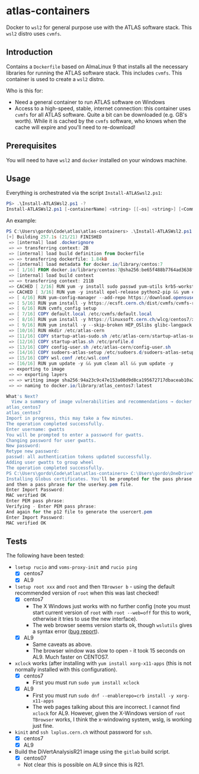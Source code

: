 # atlas-containers

Docker to `wsl2` for general purpose use with the ATLAS software stack. This `wsl2` distro uses `cvmfs`.

## Introduction

Contains a `Dockerfile` based on AlmaLinux 9 that installs all the necessary libraries for running the ATLAS software stack. This includes `cvmfs`. This container is used to create a `wsl2` distro.

Who is this for:

* Need a general container to run ATLAS software on Windows
* Access to a high-speed, stable, internet connection: this container uses `cvmfs` for all ATLAS software. Quite a bit can be downloaded (e.g. GB's worth). While it is cached by the `cvmfs` software, who knows when the cache will expire and you'll need to re-download!

## Prerequisites

You will need to have `wsl2` and `docker` installed on your windows machine.

## Usage

Everything is orchestrated via the script `Install-ATLASwsl2.ps1`:

```Powershell
PS> .\Install-ATLASWsl2.ps1 -?    
Install-ATLASWsl2.ps1 [-containerName] <string> [[-os] <string>] [<CommonParameters>]
```

An example:

```Powershell
PS C:\Users\gordo\Code\atlas\atlas-containers> .\Install-ATLASWsl2.ps1 atlas_centos7 centos7
[+] Building 257.1s (21/21) FINISHED                                                                                                       docker:default
 => [internal] load .dockerignore                                                                                                                    0.0s
 => => transferring context: 2B                                                                                                                      0.0s 
 => [internal] load build definition from Dockerfile                                                                                                 0.1s 
 => => transferring dockerfile: 1.84kB                                                                                                               0.0s 
 => [internal] load metadata for docker.io/library/centos:7                                                                                          0.5s 
 => [ 1/16] FROM docker.io/library/centos:7@sha256:be65f488b7764ad3638f236b7b515b3678369a5124c47b8d32916d6487418ea4                                  0.0s
 => [internal] load build context                                                                                                                    0.0s 
 => => transferring context: 211B                                                                                                                    0.0s 
 => CACHED [ 2/16] RUN yum -y install sudo passwd yum-utils krb5-workstation openssl man-db deltarpm xdg-utils libXft libSM patch cmake make g++ uu  0.0s 
 => CACHED [ 3/16] RUN yum -y install epel-release python2-pip && yum clean all                                                                      0.0s 
 => [ 4/16] RUN yum-config-manager --add-repo https://download.opensuse.org/repositories/home:/wslutilities/RHEL_7/home:wslutilities.repo && yum i  26.8s 
 => [ 5/16] RUN yum install -y https://ecsft.cern.ch/dist/cvmfs/cvmfs-release/cvmfs-release-latest.noarch.rpm && yum install -y cvmfs && yum clean  44.5s
 => [ 6/16] RUN cvmfs_config setup                                                                                                                   0.6s 
 => [ 7/16] COPY default.local /etc/cvmfs/default.local                                                                                              0.0s 
 => [ 8/16] RUN yum install -y https://linuxsoft.cern.ch/wlcg/centos7/x86_64/wlcg-repo-1.0.0-1.el7.noarch.rpm && yum clean all                       3.1s 
 => [ 9/16] RUN yum install -y --skip-broken HEP_OSlibs glibc-langpack && yum clean all                                                            123.4s 
 => [10/16] RUN mkdir /etc/atlas-cern                                                                                                                0.7s 
 => [11/16] COPY startup-atlas-sudo.sh /etc/atlas-cern/startup-atlas-sudo.sh                                                                         0.0s 
 => [12/16] COPY startup-atlas.sh /etc/profile.d                                                                                                     0.0s 
 => [13/16] COPY config-user.sh /etc/atlas-cern/config-user.sh                                                                                       0.0s 
 => [14/16] COPY sudoers-atlas-setup /etc/sudoers.d/sudoers-atlas-setup                                                                              0.0s 
 => [15/16] COPY wsl.conf /etc/wsl.conf                                                                                                              0.0s 
 => [16/16] RUN yum update -y && yum clean all && yum update -y                                                                                     53.0s 
 => exporting to image                                                                                                                               4.1s 
 => => exporting layers                                                                                                                              4.1s 
 => => writing image sha256:94a23c9c47e153a08d9d8ca195672717dbaceab10a2b837e60983c5ef39b45f2                                                         0.0s 
 => => naming to docker.io/library/atlas_centos7:latest                                                                                              0.0s 

What's Next?
  View a summary of image vulnerabilities and recommendations → docker scout quickview
atlas_centos7
atlas_centos7
Import in progress, this may take a few minutes.   
The operation completed successfully.
Enter username: gwatts
You will be prompted to enter a password for gwatts.
Changing password for user gwatts.
New password: 
Retype new password:
passwd: all authentication tokens updated successfully.
Adding user gwatts to group wheel
The operation completed successfully. 
PS C:\Users\gordo\Code\atlas\atlas-containers> C:\Users\gordo\OneDrive\Documents2\WindowsPowerShell\Scripts\atlas-scripts\Copy-LinuxFiles.ps1 atlas_centos7
Installing Globus certificates. You'll be prompted for the pass phrase for your p12 file
and then a pass phrase for the userkey.pem file.
Enter Import Password:
MAC verified OK
Enter PEM pass phrase:
Verifying - Enter PEM pass phrase:
And again for the p12 file to generate the usercert.pem
Enter Import Password:
MAC verified OK
```

## Tests

The following have been tested:

* `lsetup rucio` and `voms-proxy-init` and `rucio ping`
  * [x] centos7
  * [x] AL9
* `lsetup root xxx` and `root` and then `TBrowser b` - using the default recommended version of `root` when this was last checked!
  * [x] centos7
    * The X Windows just works with no further config (note you must start current version of `root` with `root --web=off` for this to work, otherwise it tries to use the new interface).
    * The web browser seems version starts ok, though `wslutils` gives a syntax error ([bug report](https://github.com/wslutilities/wslu/issues/294)).
  * [x] AL9
    * Same caveats as above.
    * The browser window was slow to open - it took 15 seconds on AL9. Much faster on CENTOS7.
* `xclock` works (after installing with `yum install xorg-x11-apps` (this is not normally installed with this configuration).
  * [x] centos7
    * First you must run `sudo yum install xclock`
  * [x] AL9
    * First you must run `sudo dnf --enablerepo=crb install -y xorg-x11-apps`
    * The web pages talking about this are incorrect. I cannot find `xclock` for AL9. However, given the X-Windows version of `root` `TBrowser` works, I think the x-windowing system, wslg, is working just fine.
* `kinit` and `ssh lxplus.cern.ch` without password for `ssh`.
  * [x] centos7
  * [x] AL9
* Build the DiVertAnalysisR21 image using the `gitlab` build script.
  * [x] centos07
  * Not clear this is possible on AL9 since this is R21.
